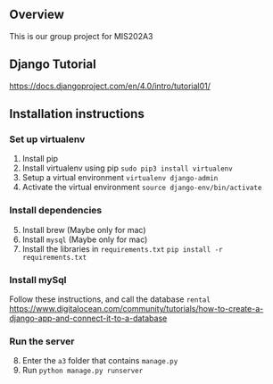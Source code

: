 ## Overview

This is our group project for MIS202A3

## Django Tutorial

https://docs.djangoproject.com/en/4.0/intro/tutorial01/

## Installation instructions

### Set up virtualenv

1. Install pip
2. Install virtualenv using pip
   `sudo pip3 install virtualenv`
3. Setup a virtual environment
   `virtualenv django-admin`
4. Activate the virtual environment
   `source django-env/bin/activate`

### Install dependencies

5. Install brew (Maybe only for mac)
6. Install `mysql` (Maybe only for mac)
7. Install the libraries in `requirements.txt`
   `pip install -r requirements.txt`

### Install mySql 
Follow these instructions, and call the database `rental`
https://www.digitalocean.com/community/tutorials/how-to-create-a-django-app-and-connect-it-to-a-database

### Run the server
8. Enter the `a3` folder that contains `manage.py`
9. Run `python manage.py runserver`


